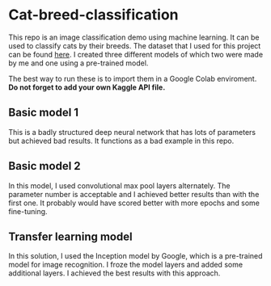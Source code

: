 # Cat-breed-classification

This repo is an image classification demo using machine learning. It can be used to classify cats by their breeds. The dataset that I used for this project can be found [here](https://www.kaggle.com/datasets/shawngano/gano-cat-breed-image-collection). I created three different models of which two were made by me and one using a pre-trained model.

The best way to run these is to import them in a Google Colab enviroment. **Do not forget to add your own Kaggle API file.**

## Basic model 1

This is a badly structured deep neural network that has lots of parameters but achieved bad results. It functions as a bad example in this repo.

## Basic model 2

In this model, I used convolutional max pool layers alternately. The parameter number is acceptable and I achieved better results than with the first one. It probably would have scored better with more epochs and some fine-tuning.

## Transfer learning model

In this solution, I used the Inception model by Google, which is a pre-trained model for image recognition. I froze the model layers and added some additional layers. I achieved the best results with this approach.
